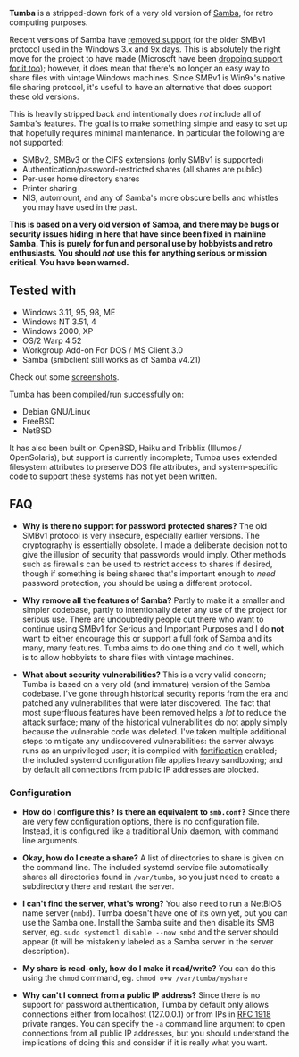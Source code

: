 **Tumba** is a stripped-down fork of a very old version of
[Samba](https://en.wikipedia.org/wiki/Samba_software), for retro computing
purposes.

Recent versions of Samba have
[removed support](https://www.theregister.com/2019/07/09/samba_sans_one_smb1/)
for the older SMBv1 protocol used in the
Windows 3.x and 9x days. This is absolutely the right move for the
project to have made (Microsoft have been
[dropping support for it too](https://arstechnica.com/gadgets/2022/04/microsoft-enters-final-phase-of-disabling-smb1-file-sharing-in-windows-11/));
however, it does mean that there's no longer an easy
way to share files with vintage Windows machines. Since SMBv1 is
Win9x's native file sharing protocol, it's useful to have an alternative that
does support these old versions.

This is heavily stripped back and intentionally does *not* include all of
Samba's features. The goal is to make something simple and easy to set up that
hopefully requires minimal maintenance. In particular the following are not
supported:

 * SMBv2, SMBv3 or the CIFS extensions (only SMBv1 is supported)
 * Authentication/password-restricted shares (all shares are public)
 * Per-user home directory shares
 * Printer sharing
 * NIS, automount, and any of Samba's more obscure bells and whistles you may
   have used in the past.

**This is based on a very old version of Samba, and there may be bugs or security
issues hiding in here that have since been fixed in mainline Samba. This is
purely for fun and personal use by hobbyists and retro enthusiasts. You should
*not* use this for anything serious or mission critical. You have been warned.**

## Tested with

* Windows 3.11, 95, 98, ME
* Windows NT 3.51, 4
* Windows 2000, XP
* OS/2 Warp 4.52
* Workgroup Add-on For DOS / MS Client 3.0
* Samba (smbclient still works as of Samba v4.21)

Check out some [screenshots](sshot/README.md).

Tumba has been compiled/run successfully on:

* Debian GNU/Linux
* FreeBSD
* NetBSD

It has also been built on OpenBSD, Haiku and Tribblix (Illumos / OpenSolaris),
but support is currently incomplete; Tumba uses extended filesystem attributes
to preserve DOS file attributes, and system-specific code to support these
systems has not yet been written.

## FAQ

* **Why is there no support for password protected shares?** The old SMBv1
  protocol is very insecure, especially earlier versions. The cryptography is
  essentially obsolete. I made a deliberate decision not to give the illusion
  of security that passwords would imply. Other methods such as firewalls can
  be used to restrict access to shares if desired, though if something is being
  shared that's important enough to *need* password protection, you should be
  using a different protocol.

* **Why remove all the features of Samba?** Partly to make it a smaller and
  simpler codebase, partly to intentionally deter any use of the project for
  serious use. There are undoubtedly people out there who want to continue
  using SMBv1 for Serious and Important Purposes and I do **not** want to
  either encourage this or support a full fork of Samba and its many, many
  features. Tumba aims to do one thing and do it well, which is to allow
  hobbyists to share files with vintage machines.

* **What about security vulnerabilities?** This is a very valid concern; Tumba
  is based on a very old (and immature) version of the Samba codebase. I've
  gone through historical security reports from the era and patched any
  vulnerabilities that were later discovered. The fact that most superfluous
  features have been removed helps a *lot* to reduce the attack surface; many
  of the historical vulnerabilities do not apply simply because the vulnerable
  code was deleted. I've taken multiple additional steps to mitigate any
  undiscovered vulnerabilities: the server always runs as an unprivileged
  user; it is compiled with
  [fortification](https://www.redhat.com/en/blog/enhance-application-security-fortifysource)
  enabled; the included systemd configuration file applies heavy sandboxing;
  and by default all connections from public IP addresses are blocked.

### Configuration

* **How do I configure this? Is there an equivalent to `smb.conf`?** Since
  there are very few configuration options, there is no configuration file.
  Instead, it is configured like a traditional Unix daemon, with command line
  arguments.

* **Okay, how do I create a share?** A list of directories to share is given on
  the command line. The included systemd service file automatically shares all
  directories found in `/var/tumba`, so you just need to create a subdirectory
  there and restart the server.

* **I can't find the server, what's wrong?** You also need to run a NetBIOS
  name server (`nmbd`). Tumba doesn't have one of its own yet, but you can use
  the Samba one. Install the Samba suite and then disable its SMB server, eg.
  `sudo systemctl disable --now smbd` and the server should appear (it will be
  mistakenly labeled as a Samba server in the server description).

* **My share is read-only, how do I make it read/write?** You can do this using
  the `chmod` command, eg. `chmod o+w /var/tumba/myshare`

* **Why can't I connect from a public IP address?** Since there is no support
  for password authentication, Tumba by default only allows connections either
  from localhost (127.0.0.1) or from IPs in
  [RFC 1918](https://datatracker.ietf.org/doc/html/rfc1918) private ranges.
  You can specify the `-a` command line argument to open connections from all
  public IP addresses, but you should understand the implications of doing this
  and consider if it is really what you want.
